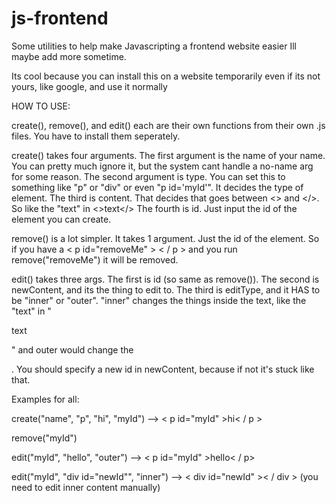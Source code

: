 # js-frontend
Some utilities to help make Javascripting a frontend website easier
Ill maybe add more sometime.

Its cool because you can install this on a website temporarily even if its not yours, like google, and use it normally


HOW TO USE:

 create(), remove(), and edit() each are their own functions from their own .js files. You have to install them seperately.
 
 create() takes four arguments. The first argument is the name of your name. You can pretty much ignore it, but the system cant handle a no-name arg for some reason.
 The second argument is type. You can set this to something like "p" or "div" or even "p id='myId'". It decides the type of element.
 The third is content. That decides that goes between <> and </>. So like the "text" in <>text</>
 The fourth is id. Just input the id of the element you can create.
 
 remove() is a lot simpler. It takes 1 argument. Just the id of the element. So if you have a < p  id="removeMe" > < / p > and you run remove("removeMe") it will be removed.
 
 edit() takes three args. The first is id (so same as remove()).
 The second is newContent, and its the thing to edit to. The third is editType, and it HAS to be "inner" or "outer". "inner" changes the things inside the text, like the "text" in "<p>text</p>" and outer would change the <p>.
 You should specify a new id in newContent, because if not it's stuck like that.
 
 Examples for all:
 
 create("name", "p", "hi", "myId") --> < p  id="myId" >hi< / p >
 <br>
   
 remove("myId")
 <br>
   
 edit("myId", "hello", "outer") --> < p  id="myId" >hello< / p>
 <br>  
 
 edit("myId", "div id="newId"", "inner") --> < div  id="newId" >< / div > (you need to edit inner content manually)
